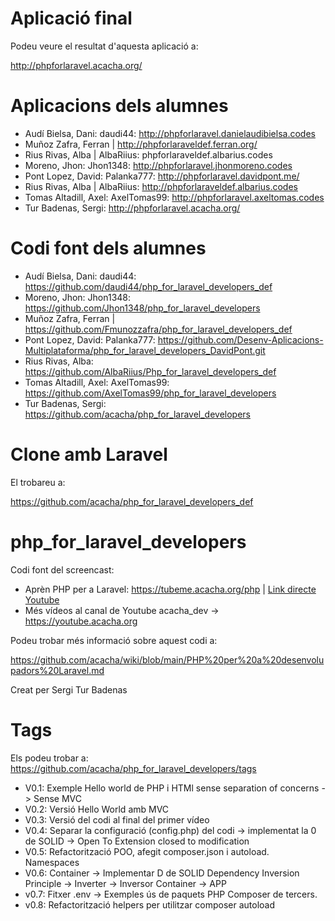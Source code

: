 # Aplicació final

Podeu veure el resultat d'aquesta aplicació a:

http://phpforlaravel.acacha.org/

# Aplicacions dels alumnes

- Audí Bielsa, Dani: daudi44: http://phpforlaravel.danielaudibielsa.codes
- Muñoz Zafra, Ferran | http://phpforlaraveldef.ferran.org/
- Rius Rivas, Alba | AlbaRiius: phpforlaraveldef.albarius.codes
- Moreno, Jhon: Jhon1348: http://phpforlaravel.jhonmoreno.codes
- Pont Lopez, David: Palanka777: http://phpforlaravel.davidpont.me/
- Rius Rivas, Alba | AlbaRiius: http://phpforlaraveldef.albarius.codes
- Tomas Altadill, Axel: AxelTomas99: http://phpforlaravel.axeltomas.codes
- Tur Badenas, Sergi: http://phpforlaravel.acacha.org/

# Codi font dels alumnes

- Audí Bielsa, Dani: daudi44: https://github.com/daudi44/php_for_laravel_developers_def
- Moreno, Jhon: Jhon1348: https://github.com/Jhon1348/php_for_laravel_developers
- Muñoz Zafra, Ferran | https://github.com/Fmunozzafra/php_for_laravel_developers_def
- Pont Lopez, David: Palanka777: https://github.com/Desenv-Aplicacions-Multiplataforma/php_for_laravel_developers_DavidPont.git
- Rius Rivas, Alba: https://github.com/AlbaRiius/Php_for_laravel_developers_def
- Tomas Altadill, Axel: AxelTomas99: https://github.com/AxelTomas99/php_for_laravel_developers
- Tur Badenas, Sergi: https://github.com/acacha/php_for_laravel_developers


# Clone amb Laravel

El trobareu a:

https://github.com/acacha/php_for_laravel_developers_def

# php_for_laravel_developers

Codi font del screencast: 

- Aprèn PHP per a Laravel: https://tubeme.acacha.org/php | [Link directe Youtube](https://www.youtube.com/playlist?list=PLyasg1A0hpk2vR_ocOHavVJiybYoB05pR)
- Més vídeos al canal de Youtube acacha_dev -> https://youtube.acacha.org

Podeu trobar més informació sobre aquest codi a:

https://github.com/acacha/wiki/blob/main/PHP%20per%20a%20desenvolupadors%20Laravel.md

Creat per Sergi Tur Badenas

# Tags

Els podeu trobar a: https://github.com/acacha/php_for_laravel_developers/tags

- V0.1: Exemple Hello world de PHP i HTMl sense separation of concerns -> Sense MVC
- V0.2: Versió Hello World amb MVC
- V0.3: Versió del codi al final del primer vídeo
- V0.4: Separar la configuració (config.php) del codi -> implementat la 0 de SOLID -> Open To Extension closed to modification
- V0.5: Refactorització POO, afegit composer.json i autoload. Namespaces
- V0.6: Container -> Implementar D de SOLID Dependency Inversion Principle -> Inverter -> Inversor Container -> APP
- v0.7: Fitxer .env -> Exemples ús de paquets PHP Composer de tercers. 
- v0.8: Refactorització helpers per utilitzar composer autoload
